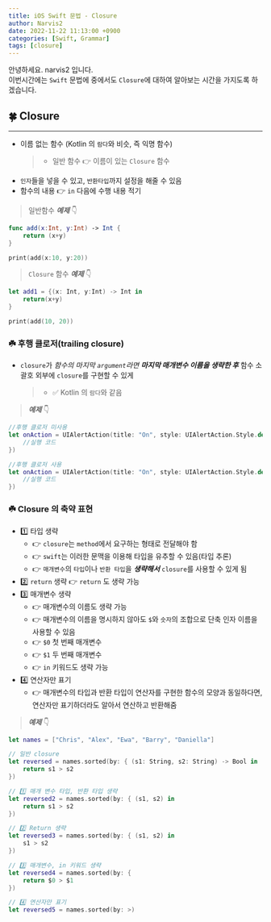 ```yaml
---
title: iOS Swift 문법 - Closure
author: Narvis2
date: 2022-11-22 11:13:00 +0900
categories: [Swift, Grammar]
tags: [closure]
---
```


안녕하세요. narvis2 입니다.  
이번시간에는 `Swift` 문법에 중에서도 `Closure`에 대하여 알아보는 시간을 가지도록 하겠습니다.

## 🍀 Closure

---

- 이름 없는 함수 (Kotlin 의 `람다`와 비슷, 즉 익명 함수)
  > - 일반 함수 👉 이름이 있는 `Closure` 함수
- `인자`들을 넣을 수 있고, `반환타입`까지 설정을 해줄 수 있음
- 함수의 내용 👉 `in` 다음에 수행 내용 적기

> 일반함수 **_예제_** 👇

```swift
func add(x:Int, y:Int) -> Int {
    return (x+y)
}

print(add(x:10, y:20))
```

> `Closure` 함수 **_예제_** 👇

```swift
let add1 = {(x: Int, y:Int) -> Int in
    return(x+y)
}

print(add(10, 20))
```

### ☘️ 후행 클로저(trailing closure)

- `closure`가 _함수의 마지막 `argument`라면_ **_마지막 매개변수 이름을 생략한 후_** 함수 소괄호 외부에 `closure`를 구현할 수 있게
  > - ✅ Kotlin 의 `람다`와 같음

> **_예제_** 👇

```swift
//후행 클로저 미사용
let onAction = UIAlertAction(title: "On", style: UIAlertAction.Style.default, handler: {
    //실행 코드
})

//후행 클로저 사용
let onAction = UIAlertAction(title: "On", style: UIAlertAction.Style.default) {
    //실행 코드
})

```

### ☘️ Closure 의 축약 표현

- 1️⃣ 타입 생략
  - 👉 `closure`는 `method`에서 요구하는 형태로 전달해야 함
  - 👉 `swift`는 이러한 문맥을 이용해 타입을 유추할 수 있음(타입 추론)
  - 👉 `매개변수`의 `타입`이나 `반환 타입`을 **_생략해서_** `closure`를 사용할 수 있게 됨
- 2️⃣ `return` 생략 👉 `return` 도 생략 가능
- 3️⃣ 매개변수 생략
  - 👉 매개변수의 이름도 생략 가능
  - 👉 매개변수의 이름을 명시하지 않아도 `$`와 `숫자`의 조합으로 단축 인자 이름을 사용할 수 있음
  - 👉 `$0` 첫 번째 매개변수
  - 👉 `$1` 두 번째 매개변수
  - 👉 `in` 키워드도 생략 가능
- 4️⃣ 연산자만 표기
  - 👉 매개변수의 타입과 반환 타입이 연산자를 구현한 함수의 모양과 동일하다면, 연산자만 표기하더라도 알아서 연산하고 반환해줌

> **_예제_** 👇

```swift
let names = ["Chris", "Alex", "Ewa", "Barry", "Daniella"]

// 일반 closure
let reversed = names.sorted(by: { (s1: String, s2: String) -> Bool in
    return s1 > s2
})

// 1️⃣ 매개 변수 타입, 반환 타입 생략
let reversed2 = names.sorted(by: { (s1, s2) in
    return s1 > s2
})

// 2️⃣ Return 생략
let reversed3 = names.sorted(by: { (s1, s2) in
   	s1 > s2
})

// 3️⃣ 매개변수, in 키워드 생략
let reversed4 = names.sorted(by: {
    return $0 > $1
})

// 4️⃣ 연산자만 표기
let reversed5 = names.sorted(by: >)
```

